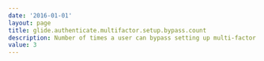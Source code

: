 ```yaml
---
date: '2016-01-01'
layout: page
title: glide.authenticate.multifactor.setup.bypass.count
description: Number of times a user can bypass setting up multi-factor authentication
value: 3
---
```

